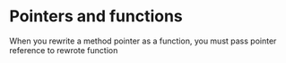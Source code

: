 # Pointers and functions

When you rewrite a method pointer as a function, you must pass pointer reference to rewrote function
